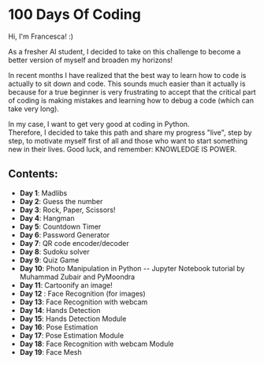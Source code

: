 # 100 Days Of Coding
Hi, I'm Francesca! :) 

As a fresher AI student, I decided to take on this challenge to become a better version of myself and broaden my horizons! 

In recent months I have realized that the best way to learn how to code is actually to sit down and code. This sounds much easier than it actually is because for a true beginner is very frustrating to accept that the critical part of coding is making mistakes and learning how to debug a code (which can take very long). 

In my case, I want to get very good at coding in Python. \
Therefore, I decided to take this path and share my progress "live", step by step, to motivate myself first of all and those who want to start something new in their lives. Good luck, and remember: KNOWLEDGE IS POWER.

## Contents: 
* **Day 1**: Madlibs
* **Day 2**: Guess the number
* **Day 3**: Rock, Paper, Scissors!
* **Day 4**: Hangman
* **Day 5**: Countdown Timer
* **Day 6**: Password Generator
* **Day 7**: QR code encoder/decoder
* **Day 8**: Sudoku solver
* **Day 9**: Quiz Game
* **Day 10**: Photo Manipulation in Python -- Jupyter Notebook tutorial by Muhammad Zubair and PyMoondra
* **Day 11**: Cartoonify an image!
* **Day 12** : Face Recognition (for images)
* **Day 13**: Face Recognition with webcam
* **Day 14**: Hands Detection
* **Day 15**: Hands Detection Module
* **Day 16**: Pose Estimation 
* **Day 17**: Pose Estimation Module 
* **Day 18**: Face Recognition with webcam Module
* **Day 19**: Face Mesh 

